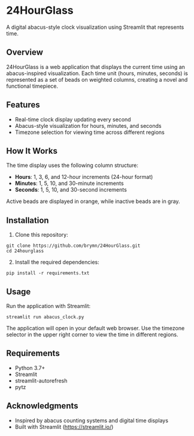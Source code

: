 # 24HourGlass

A digital abacus-style clock visualization using Streamlit that represents time.

## Overview

24HourGlass is a web application that displays the current time using an abacus-inspired visualization. Each time unit (hours, minutes, seconds) is represented as a set of beads on weighted columns, creating a novel and functional timepiece.

## Features

- Real-time clock display updating every second
- Abacus-style visualization for hours, minutes, and seconds
- Timezone selection for viewing time across different regions

## How It Works

The time display uses the following column structure:
- **Hours**: 1, 3, 6, and 12-hour increments (24-hour format)
- **Minutes**: 1, 5, 10, and 30-minute increments
- **Seconds**: 1, 5, 10, and 30-second increments

Active beads are displayed in orange, while inactive beads are in gray.

## Installation

1. Clone this repository:
```
git clone https://github.com/brymn/24HourGlass.git
cd 24hourglass
```

2. Install the required dependencies:
```
pip install -r requirements.txt
```

## Usage

Run the application with Streamlit:
```
streamlit run abacus_clock.py
```

The application will open in your default web browser. Use the timezone selector in the upper right corner to view the time in different regions.

## Requirements

- Python 3.7+
- Streamlit
- streamlit-autorefresh
- pytz

## Acknowledgments

- Inspired by abacus counting systems and digital time displays
- Built with Streamlit (https://streamlit.io/) 
